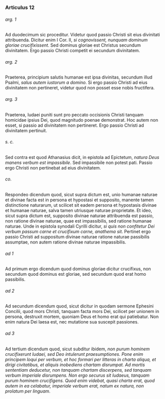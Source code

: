 ### Articulus 12

###### arg. 1
Ad duodecimum sic proceditur. Videtur quod passio Christi sit eius divinitati attribuenda. Dicitur enim I Cor. II, *si cognovissent, nunquam dominum gloriae crucifixissent*. Sed dominus gloriae est Christus secundum divinitatem. Ergo passio Christi competit ei secundum divinitatem.

###### arg. 2
Praeterea, principium salutis humanae est ipsa divinitas, secundum illud Psalmi, *salus autem iustorum a domino*. Si ergo passio Christi ad eius divinitatem non pertineret, videtur quod non posset esse nobis fructifera.

###### arg. 3
Praeterea, Iudaei puniti sunt pro peccato occisionis Christi tanquam homicidae ipsius Dei, quod magnitudo poenae demonstrat. Hoc autem non esset, si passio ad divinitatem non pertineret. Ergo passio Christi ad divinitatem pertinuit.

###### s. c.
Sed contra est quod Athanasius dicit, in epistola ad Epictetum, *natura Deus manens verbum est impassibile*. Sed impassibile non potest pati. Passio ergo Christi non pertinebat ad eius divinitatem.

###### co.
Respondeo dicendum quod, sicut supra dictum est, unio humanae naturae et divinae facta est in persona et hypostasi et supposito, manente tamen distinctione naturarum, ut scilicet sit eadem persona et hypostasis divinae et humanae naturae, salva tamen utriusque naturae proprietate. Et ideo, sicut supra dictum est, supposito divinae naturae attribuenda est passio, non ratione divinae naturae, quae est impassibilis, sed ratione humanae naturae. Unde in epistola synodali Cyrilli dicitur, *si quis non confitetur Dei verbum passum carne et crucifixum carne, anathema sit*. Pertinet ergo passio Christi ad suppositum divinae naturae ratione naturae passibilis assumptae, non autem ratione divinae naturae impassibilis.

###### ad 1
Ad primum ergo dicendum quod dominus gloriae dicitur crucifixus, non secundum quod dominus est gloriae, sed secundum quod erat homo passibilis.

###### ad 2
Ad secundum dicendum quod, sicut dicitur in quodam sermone Ephesini Concilii, quod mors Christi, tanquam facta mors Dei, scilicet per unionem in persona, destruxit mortem, quoniam Deus et homo erat qui patiebatur. Non enim natura Dei laesa est, nec mutatione sua suscepit passiones.

###### ad 3
Ad tertium dicendum quod, sicut subditur ibidem, *non purum hominem crucifixerunt Iudaei, sed Deo intulerunt praesumptiones. Pone enim principem loqui per verbum, et hoc formari per litteras in charta aliqua, et dirigi civitatibus, et aliquis inobediens chartam disrumpat. Ad mortis sententiam deducetur, non tanquam chartam discerpens, sed tanquam verbum imperiale disrumpens. Non ergo securus sit Iudaeus, tanquam purum hominem crucifigens. Quod enim videbat, quasi charta erat, quod autem in ea celabatur, imperiale verbum erat, natum ex natura, non prolatum per linguam*.

